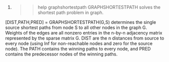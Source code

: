 1. >> help graphshortestpath
 GRAPHSHORTESTPATH solves the shortest path problem in graph.
 
  [DIST,PATH,PRED] = GRAPHSHORTESTPATH(G,S) determines the single source
  shortest paths from node S to all other nodes in the graph G. Weights of
  the edges are all nonzero entries in the n-by-n adjacency matrix
  represented by the sparse matrix G. DIST are the n distances from source
  to every node (using Inf for non-reachable nodes and zero for the source
  node). The PATH contains the winning paths to every node, and PRED
  contains the predecessor nodes of the winning paths. 
